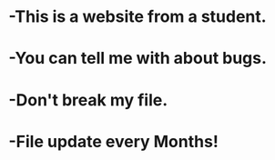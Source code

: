 # -This is a website from a student.
# -You can tell me with about bugs.
# -Don't break my file.
# -File update every Months!
